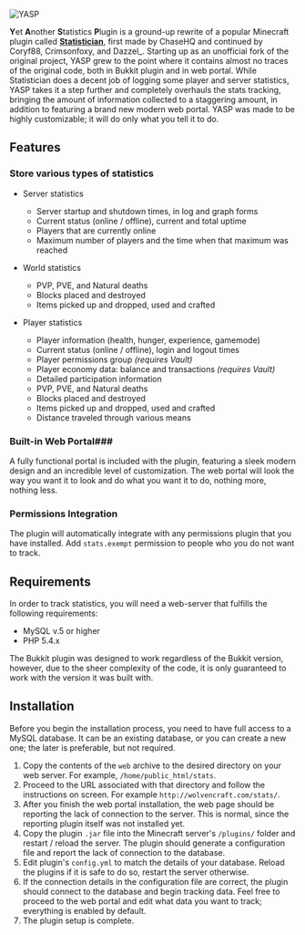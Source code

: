 ![YASP](http://stats.wolvencraft.com/src/img/plugin_logo.png)

**Y**et **A**nother **S**tatistics **P**lugin is a ground-up rewrite of a popular Minecraft plugin called **[Statistician](http://dev.bukkit.org/server-mods/statisticianv2/)**, first made by ChaseHQ and continued by Coryf88, Crimsonfoxy, and Dazzel_.
Starting up as an unofficial fork of the original project, YASP grew to the point where it contains almost no traces of the original code, both in Bukkit plugin and in web portal.
While Statistician does a decent job of logging some player and server statistics, YASP takes it a step further and completely overhauls the stats tracking, bringing the amount of information collected to a staggering amount, in addition to featuring a brand new modern web portal.
YASP was made to be highly customizable; it will do only what you tell it to do.

## Features ##

### Store various types of statistics ###

- Server statistics
    - Server startup and shutdown times, in log and graph forms
    - Current status (online / offline), current and total uptime
    - Players that are currently online
    - Maximum number of players and the time when that maximum was reached

- World statistics
    - PVP, PVE, and Natural deaths
    - Blocks placed and destroyed
    - Items picked up and dropped, used and crafted

- Player statistics
    - Player information (health, hunger, experience, gamemode)
    - Current status (online / offline), login and logout times
    - Player permissions group _(requires Vault)_
    - Player economy data: balance and transactions _(requires Vault)_
    - Detailed participation information
    - PVP, PVE, and Natural deaths
    - Blocks placed and destroyed
    - Items picked up and dropped, used and crafted
    - Distance traveled through various means

### Built-in Web Portal###
A fully functional portal is included with the plugin, featuring a sleek modern design and an incredible level of customization. The web portal will look the way you want it to look and do what you want it to do, nothing more, nothing less.

### Permissions Integration ###
The plugin will automatically integrate with any permissions plugin that you have installed. Add `stats.exempt` permission to people who you do not want to track.

## Requirements ##
In order to track statistics, you will need a web-server that fulfills the following requirements:

- MySQL v.5 or higher
- PHP 5.4.x

The Bukkit plugin was designed to work regardless of the Bukkit version, however, due to the sheer complexity of the code, it is only guaranteed to work with the version it was built with.

## Installation ##
Before you begin the installation process, you need to have full access to a MySQL database. It can be an existing database, or you can create a new one; the later is preferable, but not required.

1. Copy the contents of the `web` archive to the desired directory on your web server. For example, `/home/public_html/stats`.
2. Proceed to the URL associated with that directory and follow the instructions on screen. For example `http://wolvencraft.com/stats/`.
3. After you finish the web portal installation, the web page should be reporting the lack of connection to the server. This is normal, since the reporting plugin itself was not installed yet.
4. Copy the plugin `.jar` file into the Minecraft server's `/plugins/` folder and restart / reload the server. The plugin should generate a configuration file and report the lack of connection to the database.
5. Edit plugin's `config.yml` to match the details of your database. Reload the plugins if it is safe to do so, restart the server otherwise.
6. If the connection details in the configuration file are correct, the plugin should connect to the database and begin tracking data. Feel free to proceed to the web portal and edit what data you want to track; everything is enabled by default.
7. The plugin setup is complete.
